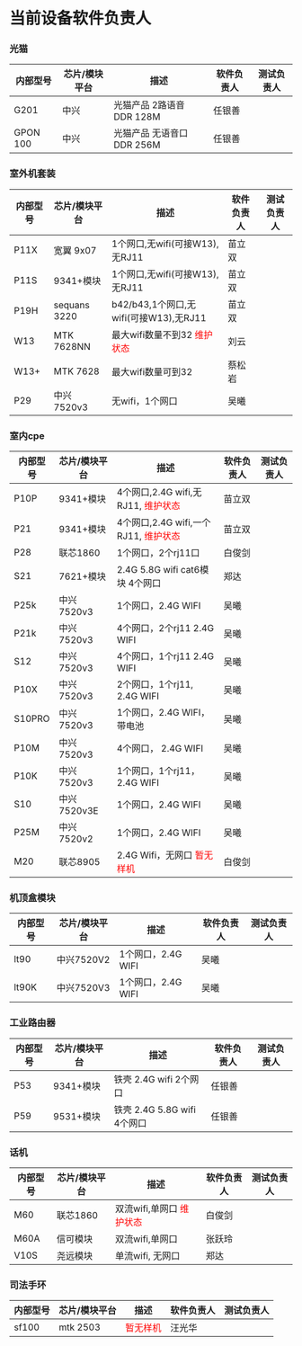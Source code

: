 
# 当前设备软件负责人



### 光猫
内部型号   | 芯片/模块平台|  描述                     |   软件负责人  | 测试负责人
----------|--------|---------------------------|-----------|----------
 G201     | 中兴  |  光猫产品 2路语音 DDR 128M  |  任银善 | 
GPON 100 | 中兴   |  光猫产品 无语音口 DDR 256M  |  任银善  |
 
### 室外机套装

内部型号   | 芯片/模块平台|  描述                     |   软件负责人  | 测试负责人
---------|-------------|---------------------------|-----------|----------
 P11X    | 宽翼 9x07    |1个网口,无wifi(可接W13),无RJ11            | 苗立双 |
 P11S    | 9341+模块    |1个网口,无wifi(可接W13),无RJ11            | 苗立双 |
 P19H    | sequans 3220 |b42/b43,1个网口,无wifi(可接W13),无RJ11   | 苗立双 |
 W13     | MTK 7628NN  |  最大wifi数量不到32 <font color=red> 维护状态</font> | 刘云 |
 W13+    | MTK 7628    |  最大wifi数量可到32  | 蔡松岩 | 
 P29    | 中兴7520v3    | 无wifi，1个网口                | 吴曦 |

### 室内cpe

内部型号   | 芯片/模块平台|  描述                     |   软件负责人  | 测试负责人
---------|-------------|---------------------------|-----------|----------
P10P    | 9341+模块    |4个网口,2.4G wifi,无RJ11,<font color=red> 维护状态</font> | 苗立双 | 
 P21     | 9341+模块    |4个网口,2.4G wifi,一个RJ11,<font color=red> 维护状态</font>| 苗立双 | 
 P28     | 联芯1860     | 1个网口，2个rj11口              | 白俊剑 | 
 S21     | 7621+模块    | 2.4G 5.8G wifi cat6模块 4个网口 | 郑达   |  
 P25k    | 中兴7520v3 |1个网口，2.4G WIFI                 |  吴曦 |
 P21k    | 中兴7520v3 |4个网口，2个rj11  2.4G WIFI        |  吴曦 |
 S12    | 中兴7520v3 |4个网口，1个rj11  2.4G WIFI         |  吴曦 |
 P10X    | 中兴7520v3 |2个网口，1个rj11, 2.4G WIFI        |  吴曦 |
 S10PRO  | 中兴7520v3 | 1个网口，2.4G WIFI，带电池        |  吴曦 |
 P10M    | 中兴7520v3 |4个网口， 2.4G WIFI                |  吴曦 |
 P10K    | 中兴7520v3 |1个网口，1个rj11， 2.4G WIFI       |  吴曦 |
 S10    | 中兴7520v3E |1个网口，2.4G WIFI                 |  吴曦 |
 P25M    | 中兴7520v2 |1个网口，2.4G WIFI                 |  吴曦 |
 M20     | 联芯8905   | 2.4G Wifi，无网口 <font color=red> 暂无样机</font>    | 白俊剑 | 

### 机顶盒模块
内部型号   | 芯片/模块平台|  描述                     |   软件负责人  | 测试负责人
---------|-------------|---------------------------|-----------|----------
lt90     | 中兴7520V2     |1个网口，2.4G WIFI             | 吴曦      | 
lt90K     | 中兴7520V3     |1个网口，2.4G WIFI            | 吴曦      | 

### 工业路由器 

内部型号   | 芯片/模块平台|  描述                     |   软件负责人  | 测试负责人
---------|-------------|---------------------------|-----------|----------
P53      | 9341+模块 | 铁壳 2.4G wifi 2个网口            |  任银善 | 
P59      | 9531+模块 | 铁壳 2.4G 5.8G wifi 4个网口       |  任银善 | 

### 话机

内部型号   | 芯片/模块平台|  描述                     |   软件负责人  | 测试负责人
---------|-------------|---------------------------|-----------|----------
M60      | 联芯1860     |  双流wifi,单网口  <font color=red> 维护状态</font>         | 白俊剑     | 
M60A     | 信可模块      | 双流wifi,单网口            | 张跃玲     | 
V10S     | 尧远模块      | 单流wifi, 无网口           | 郑达      | 

### 司法手环

内部型号   | 芯片/模块平台|  描述                     |   软件负责人  | 测试负责人
---------|-------------|---------------------------|-----------|----------
sf100    | mtk 2503    |    <font color=red> 暂无样机</font>                        | 汪光华     |     


